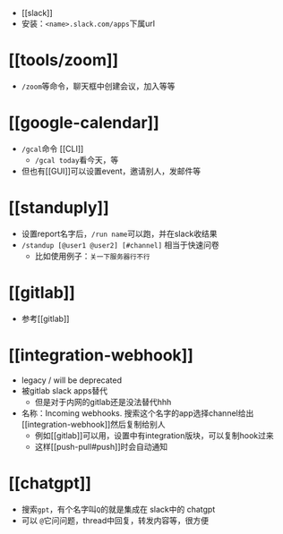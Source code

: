 - [[slack]]
- 安装：`<name>.slack.com/apps`下属url
# [[tools/zoom]]
- `/zoom`等命令，聊天框中创建会议，加入等等
# [[google-calendar]]
- `/gcal`命令 [[CLI]]
  - `/gcal today`看今天，等
- 但也有[[GUI]]可以设置event，邀请别人，发邮件等
# [[standuply]]
- 设置report名字后，`/run name`可以跑，并在slack收结果
- `/standup [@user1 @user2] [#channel]` 相当于快速问卷
  - 比如使用例子：`关一下服务器行不行`
# [[gitlab]]
- 参考[[gitlab]]
# [[integration-webhook]]
- legacy / will be deprecated
- 被gitlab slack apps替代
  - 但是对于内网的gitlab还是没法替代hhh
- 名称：Incoming webhooks. 搜索这个名字的app选择channel给出[[integration-webhook]]然后复制给别人
  - 例如[[gitlab]]可以用，设置中有integration版块，可以复制hook过来
  - 这样[[push-pull#push]]时会自动通知
# [[chatgpt]]
- 搜索`gpt`，有个名字叫`Q`的就是集成在 slack中的 chatgpt
- 可以 `@`它问问题，thread中回复，转发内容等，很方便
